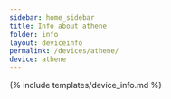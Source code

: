 ```yaml
---
sidebar: home_sidebar
title: Info about athene
folder: info
layout: deviceinfo
permalink: /devices/athene/
device: athene
---
```

{% include templates/device_info.md %}
